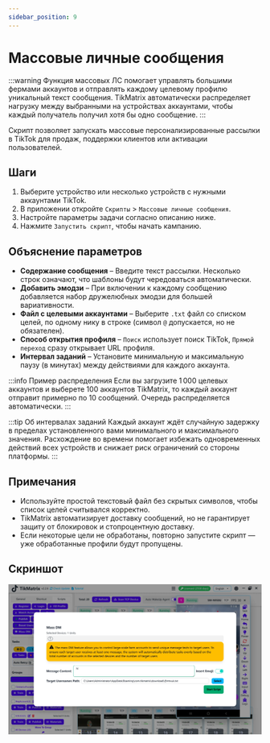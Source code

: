 ```yaml
---
sidebar_position: 9
---
```


# Массовые личные сообщения

:::warning
Функция массовых ЛС помогает управлять большими фермами аккаунтов и отправлять каждому целевому профилю уникальный текст сообщения. TikMatrix автоматически распределяет нагрузку между выбранными на устройствах аккаунтами, чтобы каждый получатель получил хотя бы одно сообщение.
:::

Скрипт позволяет запускать массовые персонализированные рассылки в TikTok для продаж, поддержки клиентов или активации пользователей.

## Шаги

1. Выберите устройство или несколько устройств с нужными аккаунтами TikTok.
2. В приложении откройте `Скрипты` > `Массовые личные сообщения`.
3. Настройте параметры задачи согласно описанию ниже.
4. Нажмите `Запустить скрипт`, чтобы начать кампанию.

## Объяснение параметров

- **Содержание сообщения** – Введите текст рассылки. Несколько строк означают, что шаблоны будут чередоваться автоматически.
- **Добавить эмодзи** – При включении к каждому сообщению добавляется набор дружелюбных эмодзи для большей вариативности.
- **Файл с целевыми аккаунтами** – Выберите `.txt` файл со списком целей, по одному нику в строке (символ `@` допускается, но не обязателен).
- **Способ открытия профиля** – `Поиск` использует поиск TikTok, `Прямой переход` сразу открывает URL профиля.
- **Интервал заданий** – Установите минимальную и максимальную паузу (в минутах) между действиями для каждого аккаунта.

:::info Пример распределения
Если вы загрузите 1 000 целевых аккаунтов и выберете 100 аккаунтов TikMatrix, то каждый аккаунт отправит примерно по 10 сообщений. Очередь распределяется автоматически.
:::

:::tip Об интервалах заданий
Каждый аккаунт ждёт случайную задержку в пределах установленного вами минимального и максимального значения. Расхождение во времени помогает избежать одновременных действий всех устройств и снижает риск ограничений со стороны платформы.
:::

## Примечания

- Используйте простой текстовый файл без скрытых символов, чтобы список целей считывался корректно.
- TikMatrix автоматизирует доставку сообщений, но не гарантирует защиту от блокировок и стопроцентную доставку.
- Если некоторые цели не обработаны, повторно запустите скрипт — уже обработанные профили будут пропущены.

## Скриншот

![Массовые личные сообщения](../img/mass-dm.webp)
